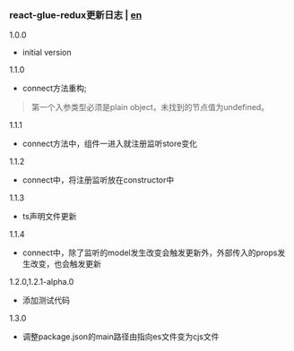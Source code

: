 ### react-glue-redux更新日志 | [en](https://github.com/ZhouYK/react-glux/blob/master/en/log.md)
1.0.0
- initial version

1.1.0
- connect方法重构;
> 第一个入参类型必须是plain object，未找到的节点值为undefined。

1.1.1
- connect方法中，组件一进入就注册监听store变化

1.1.2
- connect中，将注册监听放在constructor中

1.1.3
- ts声明文件更新

1.1.4
- connect中，除了监听的model发生改变会触发更新外，外部传入的props发生改变，也会触发更新

1.2.0,1.2.1-alpha.0
- 添加测试代码

1.3.0
- 调整package.json的main路径由指向es文件变为cjs文件

